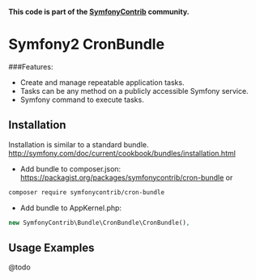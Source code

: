 **This code is part of the [SymfonyContrib](http://symfonycontrib.com/) community.**

# Symfony2 CronBundle

###Features:

* Create and manage repeatable application tasks.
* Tasks can be any method on a publicly accessible Symfony service.
* Symfony command to execute tasks.

## Installation

Installation is similar to a standard bundle.
http://symfony.com/doc/current/cookbook/bundles/installation.html

* Add bundle to composer.json: https://packagist.org/packages/symfonycontrib/cron-bundle or

```sh
composer require symfonycontrib/cron-bundle
```

* Add bundle to AppKernel.php:

```php
new SymfonyContrib\Bundle\CronBundle\CronBundle(),
```

## Usage Examples

@todo
